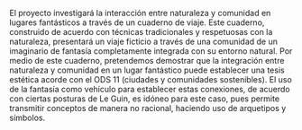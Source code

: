 El proyecto investigará la interacción entre naturaleza y comunidad en lugares fantásticos a través de un cuaderno de viaje. Este cuaderno, construido de acuerdo con técnicas tradicionales y respetuosas con la naturaleza, presentará un viaje ficticio a través de una comunidad de un imaginario de fantasía completamente integrada con su entorno natural. Por medio de este cuaderno, pretendemos demostrar que la integración entre naturaleza y comunidad en un lugar fantástico puede establecer una tesis estética acorde con el ODS 11 (ciudades y comunidades sostenibles). El uso de la fantasía como vehículo para establecer estas conexiones, de acuerdo con ciertas posturas de Le Guin, es idóneo para este caso, pues permite transmitir conceptos de manera no racional, haciendo uso de arquetipos y símbolos.